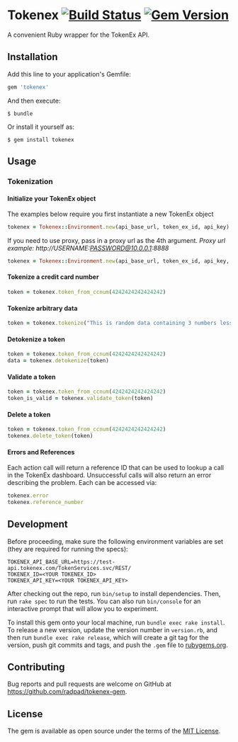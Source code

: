 # Tokenex [![Build Status](https://travis-ci.org/cliffom/tokenex-gem.svg?branch=master)](https://travis-ci.org/cliffom/tokenex-gem) [![Gem Version](https://badge.fury.io/rb/tokenex.svg)](https://badge.fury.io/rb/tokenex)

A convenient Ruby wrapper for the TokenEx API.

## Installation

Add this line to your application's Gemfile:

```ruby
gem 'tokenex'
```

And then execute:

    $ bundle

Or install it yourself as:

    $ gem install tokenex

## Usage

### Tokenization

#### Initialize your TokenEx object

The examples below require you first instantiate a new TokenEx object

```ruby
tokenex = Tokenex::Environment.new(api_base_url, token_ex_id, api_key)
```

If you need to use proxy, pass in a proxy url as the 4th argument.
*Proxy url example: http://USERNAME:PASSWORD@10.0.0.1:8888*

```ruby
tokenex = Tokenex::Environment.new(api_base_url, token_ex_id, api_key, proxy_url)
```

#### Tokenize a credit card number
```ruby
token = tokenex.token_from_ccnum(4242424242424242)
```

#### Tokenize arbitrary data
```ruby
token = tokenex.tokenize("This is random data containing 3 numbers less than 10")
```

#### Detokenize a token
```ruby
token = tokenex.token_from_ccnum(4242424242424242)
data = tokenex.detokenize(token)
```

#### Validate a token
```ruby
token = tokenex.token_from_ccnum(4242424242424242)
token_is_valid = tokenex.validate_token(token)
```

#### Delete a token
```ruby
token = tokenex.token_from_ccnum(4242424242424242)
tokenex.delete_token(token)
```


#### Errors and References

Each action call will return a reference ID that can be used to lookup a call in
the TokenEx dashboard. Unsuccessful calls will also return an error describing
the problem. Each can be accessed via:
```ruby
tokenex.error
tokenex.reference_number
```

## Development

Before proceeding, make sure the following environment variables are set (they are required for running the specs):
```
TOKENEX_API_BASE_URL=https://test-api.tokenex.com/TokenServices.svc/REST/
TOKENEX_ID=<YOUR TOKENEX_ID>
TOKENEX_API_KEY=<YOUR TOKENEX_API_KEY>
```

After checking out the repo, run `bin/setup` to install dependencies. Then, run `rake spec` to run the tests. You can also run `bin/console` for an interactive prompt that will allow you to experiment.

To install this gem onto your local machine, run `bundle exec rake install`. To release a new version, update the version number in `version.rb`, and then run `bundle exec rake release`, which will create a git tag for the version, push git commits and tags, and push the `.gem` file to [rubygems.org](https://rubygems.org).

## Contributing

Bug reports and pull requests are welcome on GitHub at https://github.com/radpad/tokenex-gem.


## License

The gem is available as open source under the terms of the [MIT License](http://opensource.org/licenses/MIT).
